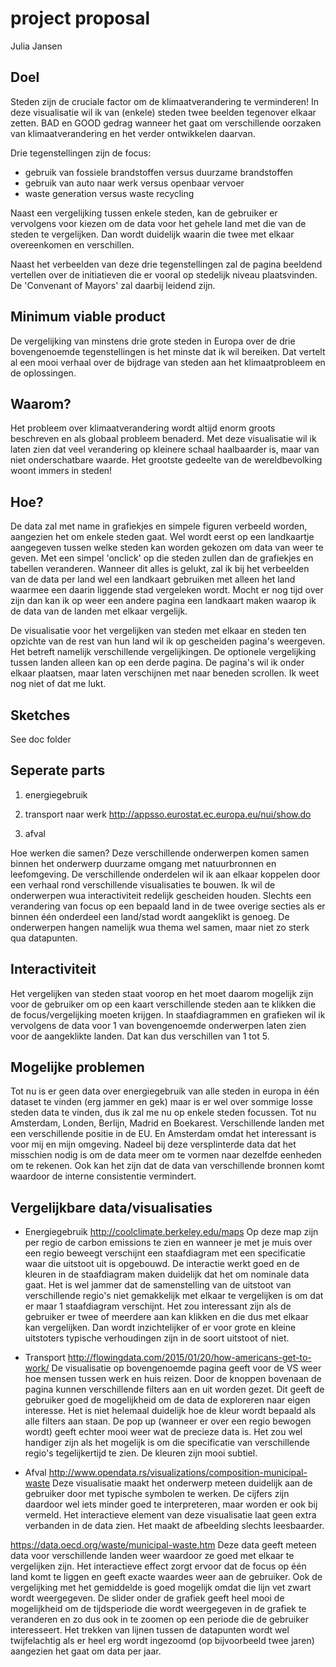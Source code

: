 # project proposal
Julia Jansen

Doel
----

Steden zijn de cruciale factor om de klimaatverandering te verminderen! In deze visualisatie wil ik van (enkele) steden twee beelden tegenover elkaar zetten. BAD en GOOD gedrag wanneer het gaat om verschillende oorzaken van klimaatverandering en het verder ontwikkelen daarvan. 

Drie tegenstellingen zijn de focus:
* gebruik van fossiele brandstoffen versus duurzame brandstoffen 
* gebruik van auto naar werk versus openbaar vervoer
* waste generation versus waste recycling 

Naast een vergelijking tussen enkele steden, kan de gebruiker er vervolgens voor kiezen om de data voor het gehele land met die van de steden te vergelijken. Dan wordt duidelijk waarin die twee met elkaar overeenkomen en verschillen. 

Naast het verbeelden van deze drie tegenstellingen zal de pagina beeldend vertellen over de initiatieven die er vooral op stedelijk niveau plaatsvinden. De 'Convenant of Mayors' zal daarbij leidend zijn. 


Minimum viable product
----------------------
De vergelijking van minstens drie grote steden in Europa over de drie bovengenoemde tegenstellingen is het minste dat ik wil bereiken. Dat vertelt al een mooi verhaal over de bijdrage van steden aan het klimaatprobleem en de oplossingen. 

Waarom?
-------
Het probleem over klimaatverandering wordt altijd enorm groots beschreven en als globaal probleem benaderd. Met deze visualisatie wil ik laten zien dat veel verandering op kleinere schaal haalbaarder is, maar van niet onderschatbare waarde. Het grootste gedeelte van de wereldbevolking woont immers in steden! 

Hoe?
----
De data zal met name in grafiekjes en simpele figuren verbeeld worden, aangezien het om enkele steden gaat. Wel wordt eerst op een landkaartje aangegeven tussen welke steden kan worden gekozen om data van weer te geven. Met een simpel 'onclick' op die steden zullen dan de grafiekjes en tabellen veranderen. Wanneer dit alles is gelukt, zal ik bij het verbeelden van de data per land wel een landkaart gebruiken met alleen het land waarmee een daarin liggende stad vergeleken wordt. Mocht er nog tijd over zijn dan kan ik op weer een andere pagina een landkaart maken waarop ik de data van de landen met elkaar vergelijk.

De visualisatie voor het vergelijken van steden met elkaar en steden ten opzichte van de rest van hun land wil ik op gescheiden pagina's weergeven. Het betreft namelijk verschillende vergelijkingen. De optionele vergelijking tussen landen alleen kan op een derde pagina. De pagina's wil ik onder elkaar plaatsen, maar laten verschijnen met naar beneden scrollen. Ik weet nog niet of dat me lukt. 


Sketches
--------
See doc folder


Seperate parts
---------------
1. energiegebruik

2. transport naar werk
http://appsso.eurostat.ec.europa.eu/nui/show.do

3. afval 

Hoe werken die samen?
Deze verschillende onderwerpen komen samen binnen het onderwerp duurzame omgang met natuurbronnen en leefomgeving. De verschillende onderdelen wil ik aan elkaar koppelen door een verhaal rond verschillende visualisaties te bouwen. Ik wil de onderwerpen wua interactiviteit redelijk gescheiden houden. Slechts een verandering van focus op een bepaald land in de twee overige secties als er binnen één onderdeel een land/stad wordt aangeklikt is genoeg. De onderwerpen hangen namelijk wua thema wel samen, maar niet zo sterk qua datapunten. 

Interactiviteit
---------------
Het vergelijken van steden staat voorop en het moet daarom mogelijk zijn voor de gebruiker om op een kaart verschillende steden aan te klikken die de focus/vergelijking moeten krijgen. In staafdiagrammen en grafieken wil ik vervolgens de data voor 1 van bovengenoemde onderwerpen laten zien voor de aangeklikte landen. Dat kan dus verschillen van 1 tot 5. 

Mogelijke problemen
--------------------
Tot nu is er geen data over energiegebruik van alle steden in europa in één dataset te vinden (erg jammer en gek) maar is er wel over sommige losse steden data te vinden, dus ik zal me nu op enkele steden focussen. Tot nu Amsterdam, Londen, Berlijn, Madrid en Boekarest. Verschillende landen met een verschillende positie in de EU. En Amsterdam omdat het interessant is voor mij en mijn omgeving. Nadeel bij deze versplinterde data dat het misschien nodig is om de data meer om te vormen naar dezelfde eenheden om te rekenen. Ook kan het zijn dat de data van verschillende bronnen komt waardoor de interne consistentie vermindert. 

Vergelijkbare data/visualisaties
--------------------------
* Energiegebruik
http://coolclimate.berkeley.edu/maps
Op deze map zijn per regio de carbon emissions te zien en wanneer je met je muis over een regio beweegt verschijnt een staafdiagram met een specificatie waar die uitstoot uit is opgebouwd. De interactie werkt goed en de kleuren in de staafdiagram maken duidelijk dat het om nominale data gaat. Het is wel jammer dat de samenstelling van de uitstoot van verschillende regio's niet gemakkelijk met elkaar te vergelijken is om dat er maar 1 staafdiagram verschijnt. Het zou interessant zijn als de gebruiker er twee of meerdere aan kan klikken en die dus met elkaar kan vergelijken. Dan wordt inzichtelijker of er voor grote en kleine uitstoters typische verhoudingen zijn in de soort uitstoot of niet. 

* Transport 
http://flowingdata.com/2015/01/20/how-americans-get-to-work/
De visualisatie op bovengenoemde pagina geeft voor de VS weer hoe mensen tussen werk en huis reizen. Door de knoppen bovenaan de pagina kunnen verschillende filters aan en uit worden gezet. Dit geeft de gebruiker goed de mogelijkheid om de data de exploreren naar eigen interesse. Het is niet helemaal duidelijk hoe de kleur wordt bepaald als alle filters aan staan. De pop up (wanneer er over een regio bewogen wordt) geeft echter mooi weer wat de precieze data is. Het zou wel handiger zijn als het mogelijk is om die specificatie van verschillende regio's tegelijkertijd te zien. De kleuren zijn mooi subtiel. 

* Afval
http://www.opendata.rs/visualizations/composition-municipal-waste
Deze visualisatie maakt het onderwerp meteen duidelijk aan de gebruiker door met typische symbolen te werken. De cijfers zijn daardoor wel iets minder goed te interpreteren, maar worden er ook bij vermeld. Het interactieve element van deze visualisatie laat geen extra verbanden in de data zien. Het maakt de afbeelding slechts leesbaarder. 

https://data.oecd.org/waste/municipal-waste.htm
Deze data geeft meteen data voor verschillende landen weer waardoor ze goed met elkaar te vergelijken zijn. Het interactieve effect zorgt ervoor dat de focus op één land komt te liggen en geeft exacte waardes weer aan de gebruiker. Ook de vergelijking met het gemiddelde is goed mogelijk omdat die lijn vet zwart wordt weergegeven. De slider onder de grafiek geeft heel mooi de mogelijkheid om de tijdsperiode die wordt weergegeven in de grafiek te veranderen en zo dus ook in te zoomen op een periode die de gebruiker interesseert. Het trekken van lijnen tussen de datapunten wordt wel twijfelachtig als er heel erg wordt ingezoomd (op bijvoorbeeld twee jaren) aangezien het gaat om data per jaar. 

